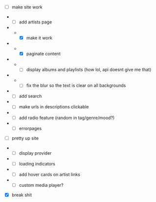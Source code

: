 - [ ] make site work
- - [ ] add artists page
- - - [x] make it work
- - - [x] paginate content
- - - [ ] display albums and playlists (how lol, api doesnt give me that)
- - - [ ] fix the blur so the text is clear on all backgrounds
- - [ ] add search
- - [ ] make urls in descriptions clickable
- - [ ] add radio feature (random in tag/genre/mood?)
- - [ ] errorpages
- [ ] pretty up site
- - [ ] display provider
- - [ ] loading indicators
- - [ ] add hover cards on artist links
- - [ ] custom media player?
- [x] break shit